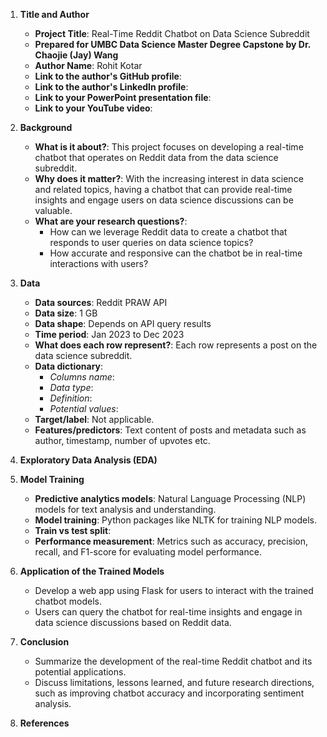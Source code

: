 1. **Title and Author**
   - **Project Title**: Real-Time Reddit Chatbot on Data Science Subreddit
   - **Prepared for UMBC Data Science Master Degree Capstone by Dr. Chaojie (Jay) Wang**
   - **Author Name**: Rohit Kotar
   - **Link to the author's GitHub profile**: 
   - **Link to the author's LinkedIn profile**: 
   - **Link to your PowerPoint presentation file**: 
   - **Link to your YouTube video**: 

2. **Background**
   - **What is it about?**: This project focuses on developing a real-time chatbot that operates on Reddit data from the data science subreddit.
   - **Why does it matter?**: With the increasing interest in data science and related topics, having a chatbot that can provide real-time insights and engage users on data science discussions can be valuable.
   - **What are your research questions?**: 
     - How can we leverage Reddit data to create a chatbot that responds to user queries on data science topics?
     - How accurate and responsive can the chatbot be in real-time interactions with users?

3. **Data**
   - **Data sources**: Reddit PRAW API
   - **Data size**: 1 GB
   - **Data shape**: Depends on API query results
   - **Time period**: Jan 2023 to Dec 2023
   - **What does each row represent?**: Each row represents a post on the data science subreddit.
   - **Data dictionary**: 
     - *Columns name*: 
     - *Data type*: 
     - *Definition*: 
     - *Potential values*: 
   - **Target/label**: Not applicable. 
   - **Features/predictors**: Text content of posts and metadata such as author, timestamp, number of upvotes etc.

4. **Exploratory Data Analysis (EDA)**

5. **Model Training**
   - **Predictive analytics models**: Natural Language Processing (NLP) models for text analysis and understanding.
   - **Model training**: Python packages like NLTK for training NLP models.
   - **Train vs test split**: 
   - **Performance measurement**: Metrics such as accuracy, precision, recall, and F1-score for evaluating model performance.

6. **Application of the Trained Models**
   - Develop a web app using Flask for users to interact with the trained chatbot models.
   - Users can query the chatbot for real-time insights and engage in data science discussions based on Reddit data.

7. **Conclusion**
   - Summarize the development of the real-time Reddit chatbot and its potential applications.
   - Discuss limitations, lessons learned, and future research directions, such as improving chatbot accuracy and incorporating sentiment analysis.

8. **References**
